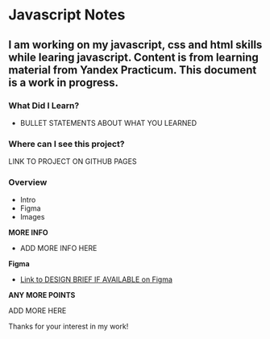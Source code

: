 # Javascript Notes
## I am working on my javascript, css and html skills while learing javascript.  Content is from learning material from Yandex Practicum.  This document is a work in progress.

### What Did I Learn?
* BULLET STATEMENTS ABOUT WHAT YOU LEARNED

### Where can I see this project?
LINK TO PROJECT ON GITHUB PAGES

### Overview
* Intro
* Figma
* Images

**MORE INFO**

* ADD MORE INFO HERE

**Figma**

* [Link to DESIGN BRIEF IF AVAILABLE on Figma](https://www.figma.com/file/AtbNbstbxWPcMqvF061V0R/Sprint-3%3A-From-Portland-to-Portland-%7C-desktop-%2B-mobile?node-id=0%3A1)

**ANY MORE POINTS**

ADD MORE HERE

Thanks for your interest in my work!
